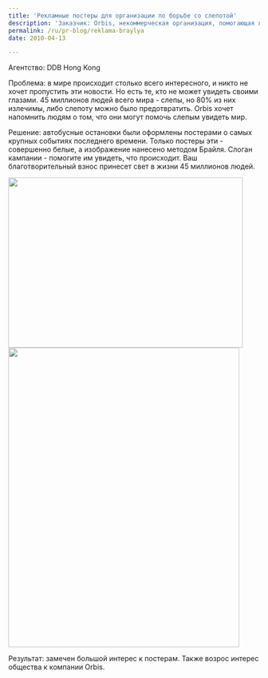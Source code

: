 ```yaml
---
title: 'Рекламные постеры для организации по борьбе со слепотой'
description: 'Заказчик: Orbis, некоммерческая организация, помогающая людям во всем мире получить лечение от слепоты, или предотвратить ее. Агентство: DDB Hong Kong'
permalink: /ru/pr-blog/reklama-braylya
date: 2010-04-13

---
```


Агентство: DDB Hong Kong

Проблема: в мире происходит столько всего интересного, и никто не хочет пропустить эти новости. Но есть те, кто не может увидеть своими глазами. 45 миллионов людей всего мира - слепы, но 80% из них излечимы, либо слепоту можно было предотвратить. Orbis хочет напомнить людям о том, что они могут помочь слепым увидеть мир.

Решение: автобусные остановки были оформлены постерами о самых крупных событиях последнего времени. Только постеры эти - совершенно белые,  а изображение нанесено методом Брайля. Слоган кампании - помогите им увидеть, что происходит. Ваш благотворительный взнос принесет свет в жизни 45 миллионов людей.

<img src="{{ site.assets }}/upload/FireShot2l.jpg" alt="" class="post__img" width="470" height="341"><img src="{{ site.assets }}/upload/FireShot.jpg" alt="" class="post__img" width="463" height="600">

Результат: замечен большой интерес  к постерам. Также возрос интерес общества к компании Orbis.


